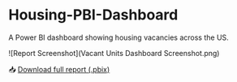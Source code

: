 # Housing-PBI-Dashboard

A Power BI dashboard showing housing vacancies across the US.

![Report Screenshot](Vacant Units Dashboard Screenshot.png)

📥 [Download full report (.pbix)](Vacant_Units_Dashboard.pbix)


